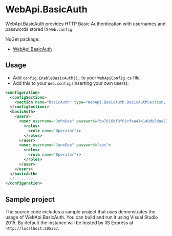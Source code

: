 # WebApi.BasicAuth

WebApi.BasicAuth provides HTTP Basic Authentication with usernames and passwords stored in `Web.config`.

NuGet package:
* [WebApi.BasicAuth](https://www.nuget.org/packages/WebApi.BasicAuth/)



## Usage

 * Add `config.EnableBasicAuth();` to your `WebApiConfig.cs` file.
 * Add this to your `Web.config` (inserting your own users):
```xml
<configuration>
  <configSections>
    <section name="basicAuth" type="WebApi.BasicAuth.BasicAuthSection, WebApi.BasicAuth" />
  </configSections>
  <basicAuth>
    <users>
      <user username="JohnDoe" password="ba7816bf8f01cfea414140de5dae2223b00361a396177a9cb410ff61f20015ad" hashAlgorithm="sha256">
        <roles>
          <role name="Operator"/>
        </roles>
      </user>
      <user username="JaneDoe" password="abc">
        <roles>
          <role name="Operator"/>
        </roles>
      </user>
    </users>
  </basicAuth>
  <!--...-->
</configuration>
```



## Sample project

The source code includes a sample project that uses demonstrates the usage of WebApi.BasicAuth. You can build and run it using Visual Studio 2015. By default the instance will be hosted by IIS Express at `http://localhost:20536/`.
